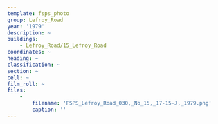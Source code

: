 ```yaml
---
template: fsps_photo
group: Lefroy_Road
year: '1979'
description: ~
buildings:
    - Lefroy_Road/15_Lefroy_Road
coordinates: ~
heading: ~
classification: ~
section: ~
cell: ~
film_roll: ~
files:
    -
        filename: 'FSPS_Lefroy_Road_030,_No_15,_17-15-J,_1979.png'
        caption: ''
---
```

